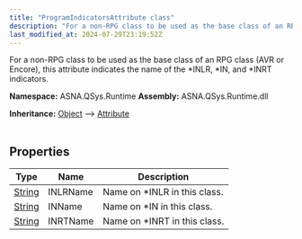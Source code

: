 ```yaml
---
title: "ProgramIndicatorsAttribute class"
description: "For a non-RPG class to be used as the base class of an RPG class (AVR or Encore), this attribute indicates the name of the *INLR, *IN, and *INRT indic"
last_modified_at: 2024-07-29T23:19:52Z
---
```


For a non-RPG class to be used as the base class of an RPG class (AVR or Encore), this attribute indicates the name of the *INLR, *IN, and *INRT indicators.

**Namespace:** ASNA.QSys.Runtime
**Assembly:** ASNA.QSys.Runtime.dll

**Inheritance:** [Object](https://docs.microsoft.com/en-us/dotnet/api/system.object) --> [Attribute](https://docs.microsoft.com/en-us/dotnet/api/system.attribute)
<br>
<br>

## Properties

| Type | Name | Description
| --- | --- | --- 
| [String](https://learn.microsoft.com/en-us/dotnet/api/system.string?view=net-8.0) | INLRName | Name on *INLR in this class. |
| [String](https://learn.microsoft.com/en-us/dotnet/api/system.string?view=net-8.0) | INName | Name on *IN in this class. |
| [String](https://learn.microsoft.com/en-us/dotnet/api/system.string?view=net-8.0) | INRTName | Name on *INRT in this class. |
